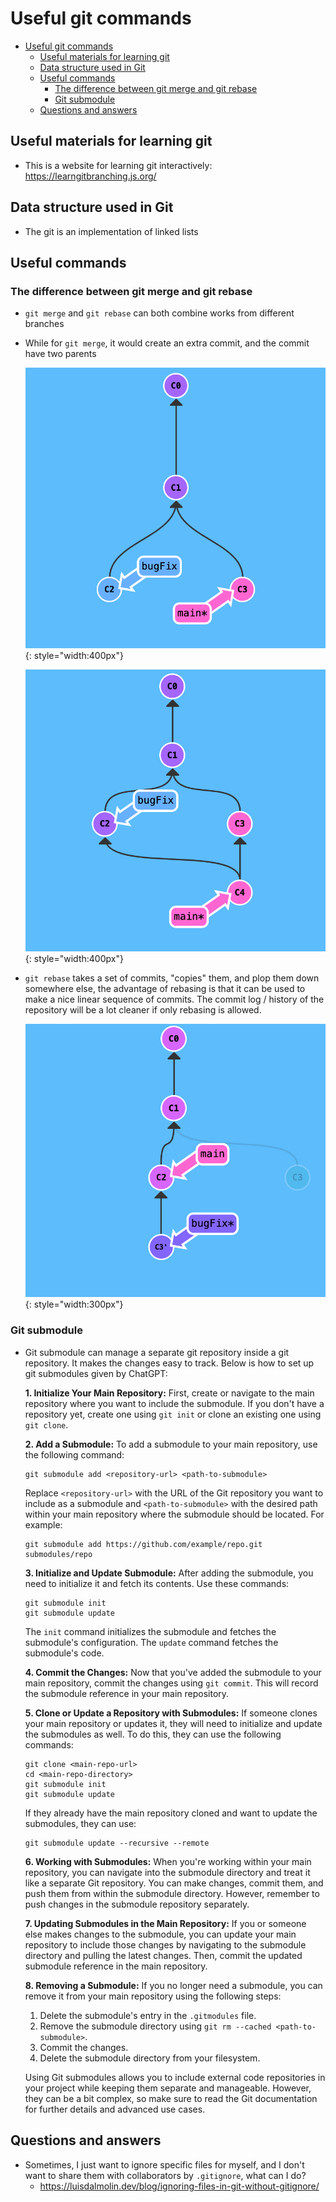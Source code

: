 # Useful git commands

- [Useful git commands](#useful-git-commands)
  - [Useful materials for learning git](#useful-materials-for-learning-git)
  - [Data structure used in Git](#data-structure-used-in-git)
  - [Useful commands](#useful-commands)
    - [The difference between git merge and git rebase](#the-difference-between-git-merge-and-git-rebase)
    - [Git submodule](#git-submodule)
  - [Questions and answers](#questions-and-answers)


## Useful materials for learning git
- This is a website for learning git interactively: https://learngitbranching.js.org/

## Data structure used in Git
- The git is an implementation of linked lists

## Useful commands

### The difference between git merge and git rebase
- `git merge` and `git rebase` can both combine works from different branches
- While for `git merge`, it would create an extra commit, and the commit have two parents
  
  ![Before merge](/images/merge_1.png){: style="width:400px"}

  ![After merge](/images/merge_2.png){: style="width:400px"}

- `git rebase` takes a set of commits, "copies" them, and plop them down somewhere else, the advantage of rebasing is that it can be used to make a nice linear sequence of commits. The commit log / history of the repository will be a lot cleaner if only rebasing is allowed.
  
  ![Rebase](/images/rebase_1.png){: style="width:300px"}


### Git submodule
- Git submodule can manage a separate git repository inside a git repository. It makes the changes easy to track. Below is how to set up git submodules given by ChatGPT:

  **1. Initialize Your Main Repository:**
    First, create or navigate to the main repository where you want to include the submodule. If you don't have a repository yet, create one using `git init` or clone an existing one using `git clone`.

  **2. Add a Submodule:**
    To add a submodule to your main repository, use the following command:
    ```
    git submodule add <repository-url> <path-to-submodule>
    ```
    Replace `<repository-url>` with the URL of the Git repository you want to include as a submodule and `<path-to-submodule>` with the desired path within your main repository where the submodule should be located. For example:
    ```
    git submodule add https://github.com/example/repo.git submodules/repo
    ```

  **3. Initialize and Update Submodule:**
    After adding the submodule, you need to initialize it and fetch its contents. Use these commands:
    ```
    git submodule init
    git submodule update
    ```
    The `init` command initializes the submodule and fetches the submodule's configuration. The `update` command fetches the submodule's code.

  **4. Commit the Changes:**
    Now that you've added the submodule to your main repository, commit the changes using `git commit`. This will record the submodule reference in your main repository.

  **5. Clone or Update a Repository with Submodules:**
    If someone clones your main repository or updates it, they will need to initialize and update the submodules as well. To do this, they can use the following commands:
    ```
    git clone <main-repo-url>
    cd <main-repo-directory>
    git submodule init
    git submodule update
    ```
    If they already have the main repository cloned and want to update the submodules, they can use:
    ```
    git submodule update --recursive --remote
    ```

  **6. Working with Submodules:**
    When you're working within your main repository, you can navigate into the submodule directory and treat it like a separate Git repository. You can make changes, commit them, and push them from within the submodule directory. However, remember to push changes in the submodule repository separately.

  **7. Updating Submodules in the Main Repository:**
    If you or someone else makes changes to the submodule, you can update your main repository to include those changes by navigating to the submodule directory and pulling the latest changes. Then, commit the updated submodule reference in the main repository.

  **8. Removing a Submodule:**
    If you no longer need a submodule, you can remove it from your main repository using the following steps:
    1. Delete the submodule's entry in the `.gitmodules` file.
    2. Remove the submodule directory using `git rm --cached <path-to-submodule>`.
    3. Commit the changes.
    4. Delete the submodule directory from your filesystem.

  Using Git submodules allows you to include external code repositories in your project while keeping them separate and manageable. However, they can be a bit complex, so make sure to read the Git documentation for further details and advanced use cases.

## Questions and answers

- Sometimes, I just want to ignore specific files for myself, and I don't want to share them with collaborators by `.gitignore`, what can I do?
  - https://luisdalmolin.dev/blog/ignoring-files-in-git-without-gitignore/

